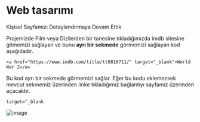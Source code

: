 # Web tasarımı
Kişisel Sayfamızı Detaylandırmaya Devam Ettik

Projemizde Film veya Dizilerden bir tanesine tıkladığımızda imdb sitesine gitmemizi sağlayan ve bunu **ayrı bir sekmede** görmemizi sağlayan kod aşağıdadır. 
```
<a href="https://www.imdb.com/title/tt0816711/" target="_blank">World War Z</a>
```
Bu kod ayrı bir sekmede görmemizi sağlar. Eğer bu kodu eklemezsek mevcut sekmemiz üzerinden linke tıkladığımız bağlantıyı sayfamız üzerinden açacaktır.
```
target="_blank
```

![image](https://r.resimlink.com/SkmLYbOAli.jpg)
